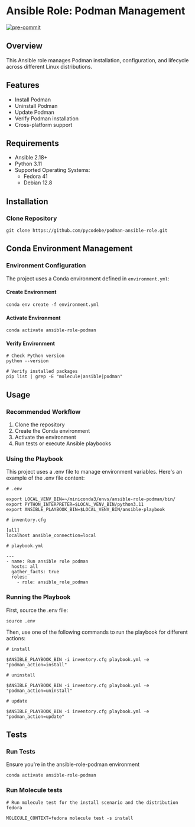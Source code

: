 <!--  cSpell:disable -->
# Ansible Role: Podman Management

[![pre-commit](https://img.shields.io/badge/pre--commit-enabled-brightgreen?logo=pre-commit)](https://github.com/pre-commit/pre-commit)

## Overview
This Ansible role manages Podman installation, configuration, and lifecycle across different Linux distributions.

## Features
- Install Podman
- Uninstall Podman
- Update Podman
- Verify Podman installation
- Cross-platform support

## Requirements
- Ansible 2.18+
- Python 3.11
- Supported Operating Systems:
  - Fedora 41
  - Debian 12.8
  
## Installation

### Clone Repository

```
git clone https://github.com/pycodebe/podman-ansible-role.git
```

## Conda Environment Management

### Environment Configuration
The project uses a Conda environment defined in `environment.yml`:

#### Create Environment

```
conda env create -f environment.yml
```

#### Activate Environment

```
conda activate ansible-role-podman
```

#### Verify Environment

```
# Check Python version
python --version

# Verify installed packages
pip list | grep -E "molecule|ansible|podman"
```

## Usage

### Recommended Workflow
1. Clone the repository
2. Create the Conda environment
3. Activate the environment
4. Run tests or execute Ansible playbooks

###  Using the Playbook
This project uses a .env file to manage environment variables. Here's an example of the .env file content:

```
# .env

export LOCAL_VENV_BIN=~/miniconda3/envs/ansible-role-podman/bin/
export PYTHON_INTERPRETER=$LOCAL_VENV_BIN/python3.11
export ANSIBLE_PLAYBOOK_BIN=$LOCAL_VENV_BIN/ansible-playbook
```

```
# inventory.cfg

[all]
localhost ansible_connection=local
```

```
# playbook.yml

---
- name: Run ansible role podman
  hosts: all
  gather_facts: true
  roles:
    - role: ansible_role_podman
```

### Running the Playbook

First, source the .env file:

```
source .env
```

Then, use one of the following commands to run the playbook for different actions:

```
# install

$ANSIBLE_PLAYBOOK_BIN -i inventory.cfg playbook.yml -e "podman_action=install"
```

```
# uninstall

$ANSIBLE_PLAYBOOK_BIN -i inventory.cfg playbook.yml -e "podman_action=uninstall"
```

```
# update

$ANSIBLE_PLAYBOOK_BIN -i inventory.cfg playbook.yml -e "podman_action=update"
```

## Tests

### Run Tests

Ensure you're in the ansible-role-podman environment

```
conda activate ansible-role-podman
```

### Run Molecule tests

```
# Run molecule test for the install scenario and the distribution fedora

MOLECULE_CONTEXT=fedora molecule test -s install
```